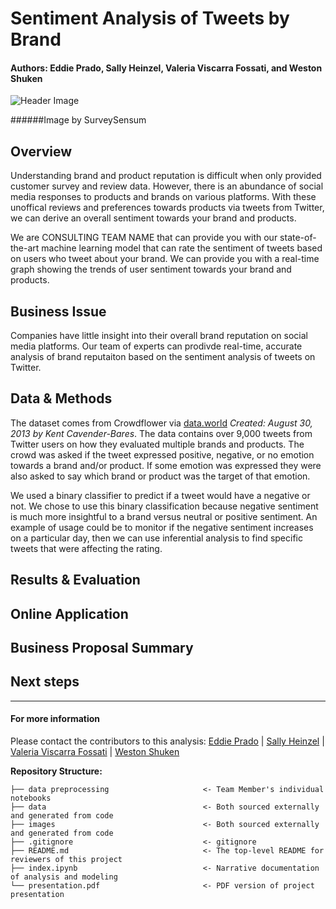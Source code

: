 # Sentiment Analysis of Tweets by Brand
#### Authors: Eddie Prado, Sally Heinzel, Valeria Viscarra Fossati, and Weston Shuken

![Header Image](sentiment_analysis_header.png)

######Image by SurveySensum

## Overview
Understanding brand and product reputation is difficult when only provided customer survey and review data. However, there is an abundance of social media responses to products and brands on various platforms. With these unoffical reviews and preferences towards products via tweets from Twitter, we can derive an overall sentiment towards your brand and products.

We are CONSULTING TEAM NAME that can provide you with our state-of-the-art machine learning model that can rate the sentiment of tweets based on users who tweet about your brand. We can provide you with a real-time graph showing the trends of user sentiment towards your brand and products.

## Business Issue
Companies have little insight into their overall brand reputation on social media platforms. Our team of experts can prodivde real-time, accurate analysis of brand reputaiton based on the sentiment analysis of tweets on Twitter.

## Data & Methods
The dataset comes from Crowdflower via [data.world](https://data.world/crowdflower/brands-and-product-emotions) *Created: August 30, 2013 by Kent Cavender-Bares*. The data contains over 9,000 tweets from Twitter users on how they evaluated multiple brands and products. The crowd was asked if the tweet expressed positive, negative, or no emotion towards a brand and/or product. If some emotion was expressed they were also asked to say which brand or product was the target of that emotion. 

We used a binary classifier to predict if a tweet would have a negative or not. We chose to use this binary classification because negative sentiment is much more insightful to a brand versus neutral or positive sentiment. An example of usage could be to monitor if the negative sentiment increases on a particular day, then we can use inferential analysis to find specific tweets that were affecting the rating.


## Results & Evaluation

## Online Application

## Business Proposal Summary

## Next steps

---

#### For more information
Please contact the contributors to this analysis: 
[Eddie Prado]() |
[Sally Heinzel]() |
[Valeria Viscarra Fossati]() |
[Weston Shuken](https://www.linkedin.com/in/westonshuken/)


**Repository Structure:**
```
├── data preprocessing                     <- Team Member's individual notebooks 
├── data                                   <- Both sourced externally and generated from code 
├── images                                 <- Both sourced externally and generated from code 
├── .gitignore                             <- gitignore      
├── README.md                              <- The top-level README for reviewers of this project
├── index.ipynb                            <- Narrative documentation of analysis and modeling
└── presentation.pdf                       <- PDF version of project presentation
